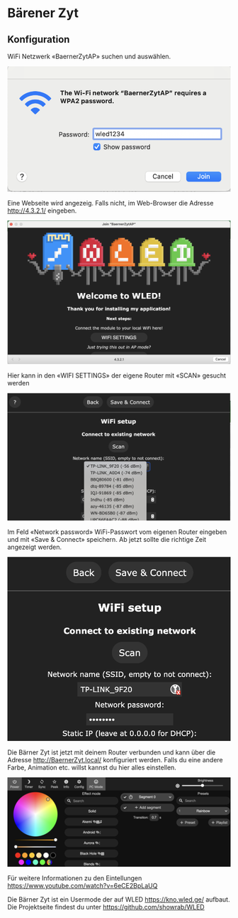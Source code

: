 # Bärener Zyt

## Konfiguration

WiFi Netzwerk «BaernerZytAP» suchen und auswählen.

![Wifi auswählen](images/choose_wifi.png)

Eine Webseite wird angezeig. Falls nicht, im Web-Browser die Adresse http://4.3.2.1/ eingeben.

![wifi_settings](images/wled_wifi_settings.png)

Hier kann in den «WIFI SETTINGS» der eigene Router mit «SCAN» gesucht werden

![scan wifi](images/scan.png)

Im Feld «Network password» WiFi-Passwort vom eigenen Router eingeben und mit «Save & Connect» speichern. Ab jetzt sollte die richtige Zeit angezeigt werden. 

![wifi password](images/wifi_password.png)

Die Bärner Zyt ist jetzt mit deinem Router verbunden und kann über die Adresse http://BaernerZyt.local/ konfiguriert werden. Falls du eine andere Farbe, Animation etc. willst kannst du hier alles einstellen.

![wled](images/wled.png)

Für weitere Informationen zu den Eintellungen https://www.youtube.com/watch?v=6eCE2BpLaUQ

Die Bärner Zyt ist ein Usermode der auf WLED https://kno.wled.ge/ aufbaut.
Die Projektseite findest du unter https://github.com/showrab/WLED




